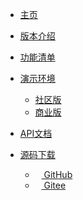 <!-- _navbar.md -->

* [主页](/#/)
* [版本介绍](/version.md)
* [功能清单](/funclist.md)
* [演示环境](https://demo.clklog.com)
  * [社区版](https://demo.clklog.com)
  * [商业版](https://pro.clklog.com)

* [API文档](https://demo.clklog.com/api/doc.html#/home)
* [源码下载](#)
  * <a href="https://github.com/clklog"  target="_clkloggithub"><img src="/assets/imgs/export.png" height="10"/> GitHub</a>
  * <a href="https://gitee.com/clklog"  target="_clkloggitee"><img src="/assets/imgs/export.png" height="10"/> Gitee</a>
  
<!-- * <a href="https://docs.clklog.com"  target="_clklogdocs">文档中心</a> -->
